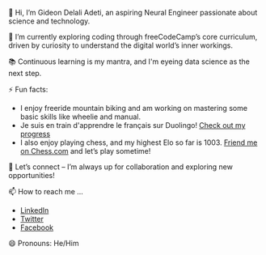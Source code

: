 👋 Hi, I’m Gideon Delali Adeti, an aspiring Neural Engineer passionate about science and technology.

👀 I’m currently exploring coding through freeCodeCamp’s core curriculum, driven by curiosity to understand the digital world’s inner workings.

📚 Continuous learning is my mantra, and I'm eyeing data science as the next step.

⚡ Fun facts:
- I enjoy freeride mountain biking and am working on mastering some basic skills like wheelie and manual.
- Je suis en train d'apprendre le français sur Duolingo! [Check out my progress](https://www.duolingo.com/profile/Gideon-D-Adeti?via=share_profile_link)
- I also enjoy playing chess, and my highest Elo so far is 1003. [Friend me on Chess.com](https://friend.chess.com/s7eDE) and let’s play sometime!
  
💞️ Let’s connect – I’m always up for collaboration and exploring new opportunities!

📫 How to reach me ...
- [LinkedIn](https://www.linkedin.com/in/gideon-d-adeti/)
- [Twitter](https://twitter.com/Gideon_D_Adeti)
- [Facebook](https://web.facebook.com/profile.php?id=61555633031816)

😄 Pronouns: He/Him

<!---
Gideon-D-Adeti/Gideon-D-Adeti is a ✨ special ✨ repository because its `README.md` (this file) appears on your GitHub profile.
You can click the Preview link to take a look at your changes.
--->
